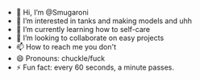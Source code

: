 - 👋 Hi, I’m @Smugaroni
- 👀 I’m interested in tanks and making models and uhh
- 🌱 I’m currently learning how to self-care
- 💞️ I’m looking to collaborate on easy projects
- 📫 How to reach me you don't
- 😄 Pronouns: chuckle/fuck
- ⚡ Fun fact: every 60 seconds, a minute passes.

<!---
Smugaroni/Smugaroni is a ✨ special ✨ repository because its `README.md` (this file) appears on your GitHub profile.
You can click the Preview link to take a look at your changes.
--->
